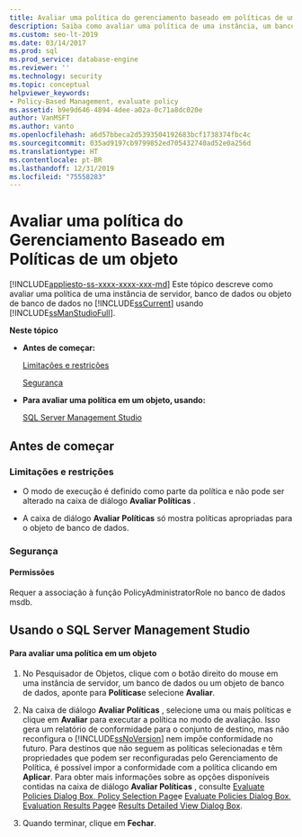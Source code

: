 ```yaml
---
title: Avaliar uma política do gerenciamento baseado em políticas de um objeto
description: Saiba como avaliar uma política de uma instância, um banco de dados ou um objeto de banco de dados do SQL Server com o SSMS (SQL Server Management Studio).
ms.custom: seo-lt-2019
ms.date: 03/14/2017
ms.prod: sql
ms.prod_service: database-engine
ms.reviewer: ''
ms.technology: security
ms.topic: conceptual
helpviewer_keywords:
- Policy-Based Management, evaluate policy
ms.assetid: b9e9d646-4894-4dee-a02a-0c71a8dc020e
author: VanMSFT
ms.author: vanto
ms.openlocfilehash: a6d57bbeca2d5393504192683bcf1738374fbc4c
ms.sourcegitcommit: 035ad9197cb9799852ed705432740ad52e0a256d
ms.translationtype: HT
ms.contentlocale: pt-BR
ms.lasthandoff: 12/31/2019
ms.locfileid: "75558283"
---
```

# <a name="evaluate-a-policy-based-management-policy-from-an-object"></a>Avaliar uma política do Gerenciamento Baseado em Políticas de um objeto
[!INCLUDE[appliesto-ss-xxxx-xxxx-xxx-md](../../includes/appliesto-ss-xxxx-xxxx-xxx-md.md)]
  Este tópico descreve como avaliar uma política de uma instância de servidor, banco de dados ou objeto de banco de dados no [!INCLUDE[ssCurrent](../../includes/sscurrent-md.md)] usando [!INCLUDE[ssManStudioFull](../../includes/ssmanstudiofull-md.md)].  
  
 **Neste tópico**  
  
-   **Antes de começar:**  
  
     [Limitações e restrições](#Restrictions)  
  
     [Segurança](#Security)  
  
-   **Para avaliar uma política em um objeto, usando:**  
  
     [SQL Server Management Studio](#SSMSProcedure)  
  
##  <a name="BeforeYouBegin"></a> Antes de começar  
  
###  <a name="Restrictions"></a> Limitações e restrições  
  
-   O modo de execução é definido como parte da política e não pode ser alterado na caixa de diálogo **Avaliar Políticas** .  
  
-   A caixa de diálogo **Avaliar Políticas** só mostra políticas apropriadas para o objeto de banco de dados.  
  
###  <a name="Security"></a> Segurança  
  
####  <a name="Permissions"></a> Permissões  
 Requer a associação à função PolicyAdministratorRole no banco de dados msdb.  
  
##  <a name="SSMSProcedure"></a> Usando o SQL Server Management Studio  
  
#### <a name="to-evaluate-a-policy-from-an-object"></a>Para avaliar uma política em um objeto  
  
1.  No Pesquisador de Objetos, clique com o botão direito do mouse em uma instância de servidor, um banco de dados ou um objeto de banco de dados, aponte para **Políticas**e selecione **Avaliar**.  
  
2.  Na caixa de diálogo **Avaliar Políticas** , selecione uma ou mais políticas e clique em **Avaliar** para executar a política no modo de avaliação. Isso gera um relatório de conformidade para o conjunto de destino, mas não reconfigura o [!INCLUDE[ssNoVersion](../../includes/ssnoversion-md.md)] nem impõe conformidade no futuro. Para destinos que não seguem as políticas selecionadas e têm propriedades que podem ser reconfiguradas pelo Gerenciamento de Política, é possível impor a conformidade com a política clicando em **Aplicar**. Para obter mais informações sobre as opções disponíveis contidas na caixa de diálogo **Avaliar Políticas** , consulte [Evaluate Policies Dialog Box, Policy Selection Page](../../relational-databases/policy-based-management/evaluate-policies-dialog-box-policy-selection-page.md)e [Evaluate Policies Dialog Box, Evaluation Results Page](../../relational-databases/policy-based-management/evaluate-policies-dialog-box-evaluation-results-page.md)e [Results Detailed View Dialog Box](../../relational-databases/policy-based-management/results-detailed-view-dialog-box.md).  
  
3.  Quando terminar, clique em **Fechar**.  
  
  
